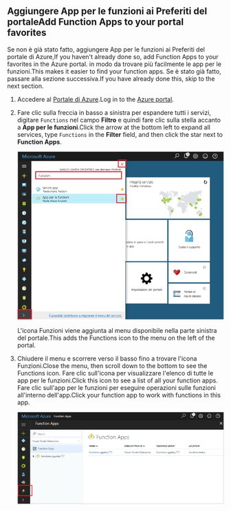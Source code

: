 ## <a name="add-function-apps-to-your-portal-favorites"></a><span data-ttu-id="9bdca-101">Aggiungere App per le funzioni ai Preferiti del portale</span><span class="sxs-lookup"><span data-stu-id="9bdca-101">Add Function Apps to your portal favorites</span></span> 

<span data-ttu-id="9bdca-102">Se non è già stato fatto, aggiungere App per le funzioni ai Preferiti del portale di Azure,</span><span class="sxs-lookup"><span data-stu-id="9bdca-102">If you haven't already done so, add Function Apps to your favorites in the Azure portal.</span></span> <span data-ttu-id="9bdca-103">in modo da trovare più facilmente le app per le funzioni.</span><span class="sxs-lookup"><span data-stu-id="9bdca-103">This makes it easier to find your function apps.</span></span> <span data-ttu-id="9bdca-104">Se è stato già fatto, passare alla sezione successiva.</span><span class="sxs-lookup"><span data-stu-id="9bdca-104">If you have already done this, skip to the next section.</span></span> 

1. <span data-ttu-id="9bdca-105">Accedere al [Portale di Azure](https://portal.azure.com/).</span><span class="sxs-lookup"><span data-stu-id="9bdca-105">Log in to the [Azure portal](https://portal.azure.com/).</span></span>

2. <span data-ttu-id="9bdca-106">Fare clic sulla freccia in basso a sinistra per espandere tutti i servizi, digitare `Functions` nel campo **Filtro** e quindi fare clic sulla stella accanto a **App per le funzioni**.</span><span class="sxs-lookup"><span data-stu-id="9bdca-106">Click the arrow at the bottom left to expand all services, type `Functions` in the **Filter** field, and then click the star next to **Function Apps**.</span></span>  
 
    ![Creare un'app per le funzioni nel portale di Azure](./media/functions-portal-favorite-function-apps/functions-favorite-function-apps.png)

    <span data-ttu-id="9bdca-108">L'icona Funzioni viene aggiunta al menu disponibile nella parte sinistra del portale.</span><span class="sxs-lookup"><span data-stu-id="9bdca-108">This adds the Functions icon to the menu on the left of the portal.</span></span>

3. <span data-ttu-id="9bdca-109">Chiudere il menu e scorrere verso il basso fino a trovare l'icona Funzioni.</span><span class="sxs-lookup"><span data-stu-id="9bdca-109">Close the menu, then scroll down to the bottom to see the Functions icon.</span></span> <span data-ttu-id="9bdca-110">Fare clic sull'icona per visualizzare l'elenco di tutte le app per le funzioni.</span><span class="sxs-lookup"><span data-stu-id="9bdca-110">Click this icon to see a list of all your function apps.</span></span> <span data-ttu-id="9bdca-111">Fare clic sull'app per le funzioni per eseguire operazioni sulle funzioni all'interno dell'app.</span><span class="sxs-lookup"><span data-stu-id="9bdca-111">Click your function app to work with functions in this app.</span></span> 
 
    ![](./media/functions-portal-favorite-function-apps/functions-function-apps-hub.png)
 
     